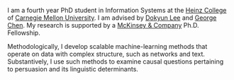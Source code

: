 I am a fourth year PhD student in Information Systems at the [Heinz College](http://heinz.cmu.edu/) of [Carnegie Mellon University](http://www.cmu.edu/). I am advised by [Dokyun Lee](https://www.leedokyun.com/) and [George Chen](https://www.andrew.cmu.edu/user/georgech/). My research is supported by a [McKinsey & Company](https://www.mckinsey.com/) Ph.D. Fellowship.

Methodologically, I develop scalable machine-learning methods that operate on data with complex structure, such as networks and text. Substantively, I use such methods to examine causal questions pertaining to persuasion and its linguistic determinants.
